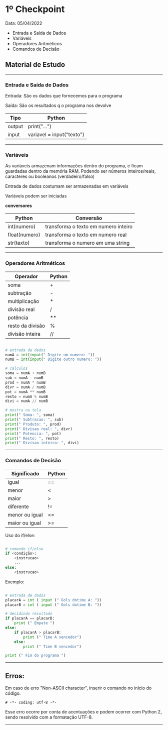 # 1º Checkpoint

Data: 05/04/2022

* Entrada e Saída de Dados
* Variáveis
* Operadores Aritméticos
* Comandos de Decisão

## Material de Estudo

---

### **Entrada e Saída de Dados**

Entrada: São os dados que fornecemos para o programa

Saída: São os resultados q o programa nos devolve

Tipo | Python
--- | ---
output | print("...")
input | variavel = input("texto")

---

### **Variáveis**

As variáveis armazenam informações dentro do programa, e ficam guardadas dentro da memória RAM. Podendo ser números inteiros/reais, caracteres ou booleanos (verdadeiro/falso)

Entrada de dados costumam ser armazenadas em variáveis

Variáveis podem ser iniciadas

**conversores**

Python | Conversão
--- | ---
int(numero) | transforma o texto em numero inteiro
float(numero) | transforma o texto em numero real
str(texto) | transforma o numero em uma string

---

### **Operadores Aritméticos**

Operador | Python
--- | ---
soma | +
subtração | -
multiplicação | *
divisão real | /
potência | **
resto da divisão | %
divisão inteira | //

``` python

# entrada de dados
numA = int(input(" Digite um numero: "))
numB = int(input(" Digite outro numero: "))

# calculos
soma = numA + numB
sub = numA - numB
prod = numA * numB
divr = numA / numB
pot = numA ** numB
resto = numA % numB
divi = numA // numB

# mostra na tela
print(" Soma: ", soma)
print(" Subtracao: ", sub)
print(" Produto: ", prod)
print(" Divisao real: ", divr)
print(" Potencia: ", pot)
print(" Resto: ", resto)
print(" Divisao inteira: ", divi)

```

---

### **Comandos de Decisão**

Significado | Python
--- | ---
igual | ==
menor | <
maior | >
diferente | !=
menor ou igual | <=
maior ou igual | >=

Uso do if/else:

``` python

# comando if/else
if <condição>:
    <instrucao>
    ...
else:
    <instrucao>

```

Exemplo:

``` python

# entrada de dados
placarA = int ( input (" Gols dotime A: "))
placarB = int ( input (" Gols dotime B: "))

# decidindo resultado
if placarA == placarB:
    print (" Empate ")
else:
    if placarA > placarB:
        print (" Time A vencedor")
    else:
        print (" Time B vencedor")

print (" Fim do programa ")

```

---

## Erros:

Em caso de erro "Non-ASCII character", inserir o comando no início do código.

```
# -*- coding: utf-8 -*-
```

Esse erro ocorre por conta de acentuações e podem ocorrer com Python 2, sendo resolvido com a formatação UTF-8.

---